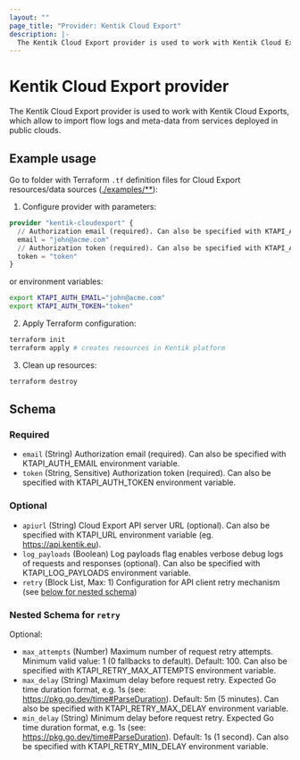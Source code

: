 ```yaml
---
layout: ""
page_title: "Provider: Kentik Cloud Export"
description: |-
  The Kentik Cloud Export provider is used to work with Kentik Cloud Exports, which allow to import flow logs and meta-data from services deployed in public clouds.
---
```


# Kentik Cloud Export provider

The Kentik Cloud Export provider is used to work with Kentik Cloud Exports, which allow to import flow logs and meta-data from services deployed in public clouds.

## Example usage

Go to folder with Terraform `.tf` definition files for Cloud Export resources/data sources ([./examples/**](./examples)):

1. Configure provider with parameters:

```terraform
provider "kentik-cloudexport" {
  // Authorization email (required). Can also be specified with KTAPI_AUTH_EMAIL environment variable.
  email = "john@acme.com"
  // Authorization token (required). Can also be specified with KTAPI_AUTH_TOKEN environment variable.
  token = "token"
}
```

or environment variables:

```bash
export KTAPI_AUTH_EMAIL="john@acme.com"
export KTAPI_AUTH_TOKEN="token"
```

2. Apply Terraform configuration:

```bash
terraform init
terraform apply # creates resources in Kentik platform
```

3. Clean up resources:

```bash
terraform destroy
```

<!-- schema generated by tfplugindocs -->
## Schema

### Required

- `email` (String) Authorization email (required). Can also be specified with KTAPI_AUTH_EMAIL environment variable.
- `token` (String, Sensitive) Authorization token (required). Can also be specified with KTAPI_AUTH_TOKEN environment variable.

### Optional

- `apiurl` (String) Cloud Export API server URL (optional). Can also be specified with KTAPI_URL environment variable (eg. https://api.kentik.eu).
- `log_payloads` (Boolean) Log payloads flag enables verbose debug logs of requests and responses (optional). Can also be specified with KTAPI_LOG_PAYLOADS environment variable.
- `retry` (Block List, Max: 1) Configuration for API client retry mechanism (see [below for nested schema](#nestedblock--retry))

<a id="nestedblock--retry"></a>
### Nested Schema for `retry`

Optional:

- `max_attempts` (Number) Maximum number of request retry attempts. Minimum valid value: 1 (0 fallbacks to default). Default: 100. Can also be specified with KTAPI_RETRY_MAX_ATTEMPTS environment variable.
- `max_delay` (String) Maximum delay before request retry. Expected Go time duration format, e.g. 1s (see: <https://pkg.go.dev/time#ParseDuration>). Default: 5m (5 minutes). Can also be specified with KTAPI_RETRY_MAX_DELAY environment variable.
- `min_delay` (String) Minimum delay before request retry. Expected Go time duration format, e.g. 1s (see: <https://pkg.go.dev/time#ParseDuration>). Default: 1s (1 second). Can also be specified with KTAPI_RETRY_MIN_DELAY environment variable.
